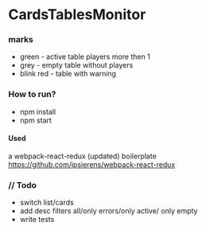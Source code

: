 # CardsTablesMonitor
### marks
* green -  active table players more then 1
* grey -  empty table without players
* blink red - table with warning

### How to run? 
 - npm install 
 - npm start

#### Used 
a webpack-react-redux (updated) boilerplate https://github.com/jpsierens/webpack-react-redux


### // Todo 
 - switch  list/cards
 - add desc filters all/only errors/only active/ only empty
 - write tests

